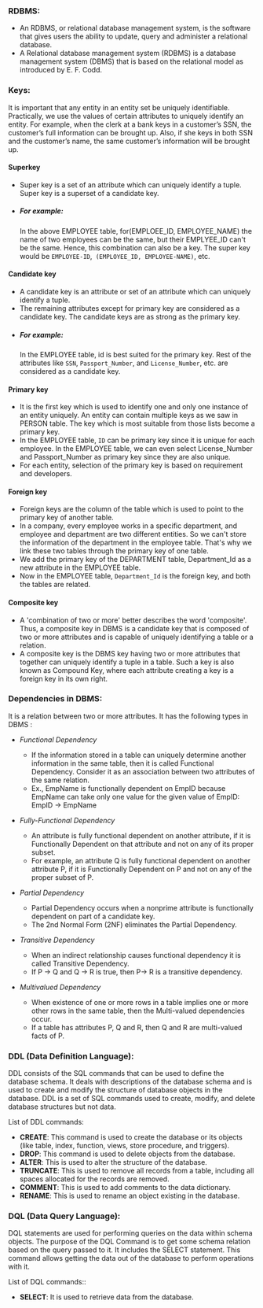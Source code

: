 ### RDBMS:
-	An RDBMS, or relational database management system, is the software that gives users the ability to update, query and administer a relational database. 
-	A Relational database management system (RDBMS) is a database management system (DBMS) that is based on the relational model as introduced by E. F. Codd.


### Keys:
It is important that any entity in an entity set be uniquely identifiable.  Practically, we use the values of certain attributes to uniquely identify an entity.  For example, when the clerk at a bank keys in a customer’s SSN, the customer’s full information can be brought up.  Also, if she keys in both SSN and the customer’s name, the same customer’s information will be brought up. 

#### Superkey
- Super key is a set of an attribute which can uniquely identify a tuple. Super key is a superset of a candidate key.
- ##### For example: 
  In the above EMPLOYEE table, for(EMPLOEE_ID, EMPLOYEE_NAME) the name of two employees can be the same, but their EMPLYEE_ID can't be the same. Hence, this combination can also be a key.
  The super key would be `EMPLOYEE-ID`,` (EMPLOYEE_ID, EMPLOYEE-NAME)`, etc.

#### Candidate key
-	A candidate key is an attribute or set of an attribute which can uniquely identify a tuple.
-	The remaining attributes except for primary key are considered as a candidate key. The candidate keys are as strong as the primary key.
- ##### For example: 
  In the EMPLOYEE table, id is best suited for the primary key. Rest of the attributes like `SSN`, `Passport_Number`, and `License_Number`, etc. are considered as a candidate key.

#### Primary key
- It is the first key which is used to identify one and only one instance of an entity uniquely. An entity can contain multiple keys as we saw in PERSON table. The key which is most suitable from those lists become a primary key.
-	In the EMPLOYEE table, `ID` can be primary key since it is unique for each employee. In the EMPLOYEE table, we can even select License_Number and Passport_Number as primary key since they are also unique.
-	For each entity, selection of the primary key is based on requirement and developers.

#### Foreign key
-	Foreign keys are the column of the table which is used to point to the primary key of another table.
-	In a company, every employee works in a specific department, and employee and department are two different entities. So we can't store the information of the department in the employee table. That's why we link these two tables through the primary key of one table.
-	We add the primary key of the DEPARTMENT table, Department_Id as a new attribute in the EMPLOYEE table.
-	Now in the EMPLOYEE table, `Department_Id` is the foreign key, and both the tables are related.

#### Composite key
-	A 'combination of two or more' better describes the word 'composite'. Thus, a composite key in DBMS is a candidate key that is composed of two or more attributes and is capable of uniquely identifying a table or a relation.
-	A composite key is the DBMS key having two or more attributes that together can uniquely identify a tuple in a table. Such a key is also known as Compound Key, where each attribute creating a key is a foreign key in its own right.

### Dependencies in DBMS:
It is a relation between two or more attributes.
It has the following types in DBMS :
-	*Functional Dependency*
    - If the information stored in a table can uniquely determine another information in the same table, then it is called Functional Dependency. Consider it as an association between two attributes of the same relation.
    - Ex., EmpName is functionally dependent on EmpID because EmpName can take only one value for the given value of EmpID:
EmpID -> EmpName

-	*Fully-Functional Dependency*
    - An attribute is fully functional dependent on another attribute, if it is Functionally Dependent on that attribute and not on any of its proper subset.
    - For example, an attribute Q is fully functional dependent on another attribute P, if it is Functionally Dependent on P and not on any of the proper subset of P.

-	*Partial Dependency*
     - Partial Dependency occurs when a nonprime attribute is functionally dependent on part of a candidate key.
     - The 2nd Normal Form (2NF) eliminates the Partial Dependency. 

-	*Transitive Dependency*
    - When an indirect relationship causes functional dependency it is called Transitive Dependency.
    - If  P -> Q and Q -> R is true, then P-> R is a transitive dependency.

-	*Multivalued Dependency*
    - When existence of one or more rows in a table implies one or more other rows in the same table, then the Multi-valued dependencies occur.
    - If a table has attributes P, Q and R, then Q and R are multi-valued facts of P.

### DDL (Data Definition Language): 
DDL consists of the SQL commands that can be used to define the database schema. It deals with descriptions of the database schema and is used to create and modify the structure of database objects in the database.
DDL is a set of SQL commands used to create, modify, and delete database structures but not data. 

List of DDL commands: 
-	**CREATE**: This command is used to create the database or its objects (like table, index, function, views, store procedure, and triggers).
-	**DROP**: This command is used to delete objects from the database.
-	**ALTER**: This is used to alter the structure of the database.
-	**TRUNCATE**: This is used to remove all records from a table, including all spaces allocated for the records are removed.
-	**COMMENT**: This is used to add comments to the data dictionary.
-	**RENAME**: This is used to rename an object existing in the database.

### DQL (Data Query Language):
DQL statements are used for performing queries on the data within schema objects. The purpose of the DQL Command is to get some schema relation based on the query passed to it. It includes the SELECT statement. This command allows getting the data out of the database to perform operations with it.

List of DQL commands:: 
-	**SELECT**: It is used to retrieve data from the database.
